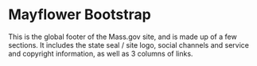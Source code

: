 # Mayflower Bootstrap

This is the global footer of the Mass.gov site, and is made up of a few sections. It includes the state seal / site logo, social channels and service and copyright information, as well as 3 columns of links.  

